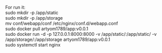 For run it:  
sudo mkdir -p /app/static  
sudo mkdir -p /app/storage  
mv conf/webapp/conf /etc/nginx/conf.d/webapp.conf  
sudo docker pull artyom1789/app:v0.0.1   
sudo docker run -d -p 127.0.0.1:8000:8000 -v /app/static/:/app/static/ -v /app/storage/:/app/storage artyom1789/app:v0.0.1   
sudo systemctl start nginx  
